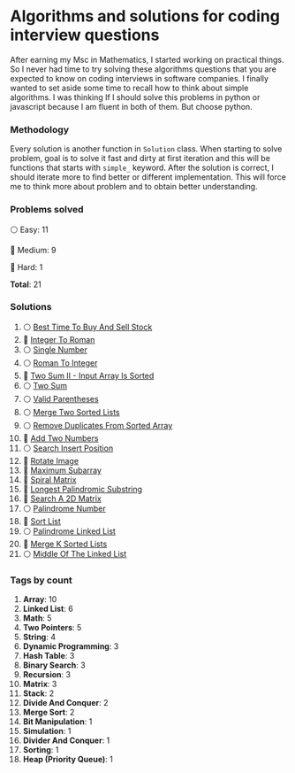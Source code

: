 # Algorithms and solutions for coding interview questions

After earning my Msc in Mathematics, I started working on practical things. 
So I never had time to try solving these algorithms questions that you are expected to know on 
coding interviews in software companies.
I finally wanted to set aside some time to recall how to think about simple algorithms.
I was thinking If I should solve this problems in python or javascript because I am fluent in both of them.
But choose python.


### Methodology
Every solution is another function in `Solution` class.
When starting to solve problem, goal is to solve it fast and dirty at first iteration and this will
be functions that starts with `simple_` keyword.
After the solution is correct, I should iterate more to find better or different implementation. This will force me 
to think more about problem and to obtain better understanding.


### Problems solved

:white_circle: Easy: 11

:large_blue_circle: Medium: 9

:red_circle: Hard: 1

__Total__: 21

### Solutions

1. :white_circle: [Best Time To Buy And Sell Stock](./leetCode/121_best_time_to_buy_and_sell_stock.py)
2. :large_blue_circle: [Integer To Roman](./leetCode/12_integer_to_roman.py)
3. :white_circle: [Single Number](./leetCode/136_single_number.py)
4. :white_circle: [Roman To Integer](./leetCode/13_roman_to_integer.py)
5. :large_blue_circle: [Two Sum II - Input Array Is Sorted](./leetCode/167_two_sum_ii.py)
6. :white_circle: [Two Sum](./leetCode/1_two_sum.py)
7. :white_circle: [Valid Parentheses](./leetCode/20_valid_parentheses.py)
8. :white_circle: [Merge Two Sorted Lists](./leetCode/21_merge_two_sorted_lists.py)
9. :white_circle: [Remove Duplicates From Sorted Array](./leetCode/26_remove_duplicates_sorted_array.py)
10. :large_blue_circle: [Add Two Numbers](./leetCode/2_add_two_numbers.py)
11. :white_circle: [Search Insert Position](./leetCode/35_search_insert_position.py)
12. :large_blue_circle: [Rotate Image](./leetCode/48_rotate_image.py)
13. :large_blue_circle: [Maximum Subarray](./leetCode/53_maximum_subarray.py)
14. :large_blue_circle: [Spiral Matrix](./leetCode/54_spiral_matrix.py)
15. :large_blue_circle: [Longest Palindromic Substring](./leetCode/5_longest_palindromic_substring.py)
16. :large_blue_circle: [Search A 2D Matrix](./leetCode/74_search_2d_matrix.py)
17. :white_circle: [Palindrome Number](./leetCode/9_palindrome_number.py)
18. :large_blue_circle: [Sort List](./leetCode/linked-list/148_sort_list.py)
19. :white_circle: [Palindrome Linked List](./leetCode/linked-list/234_palindrome_linked_list.py)
20. :red_circle: [Merge K Sorted Lists](./leetCode/linked-list/23_merge_k_sorted_lists.py)
21. :white_circle: [Middle Of The Linked List](./leetCode/linked-list/876_middle_of_the_linked_list.py)

### Tags by count

1. **Array**: 10
2. **Linked List**: 6
3. **Math**: 5
4. **Two Pointers**: 5
5. **String**: 4
6. **Dynamic Programming**: 3
7. **Hash Table**: 3
8. **Binary Search**: 3
9. **Recursion**: 3
10. **Matrix**: 3
11. **Stack**: 2
12. **Divide And Conquer**: 2
13. **Merge Sort**: 2
14. **Bit Manipulation**: 1
15. **Simulation**: 1
16. **Divider And Conquer**: 1
17. **Sorting**: 1
18. **Heap (Priority Queue)**: 1
